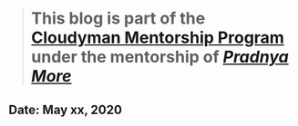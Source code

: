 > # This blog is part of the **[Cloudyman Mentorship Program](https://t.co/78sRvCvYiO?amp=1)** under the mentorship of *[Pradnya More](https://www.linkedin.com/in/saifeemustafaq/)*

## Date: May xx, 2020
